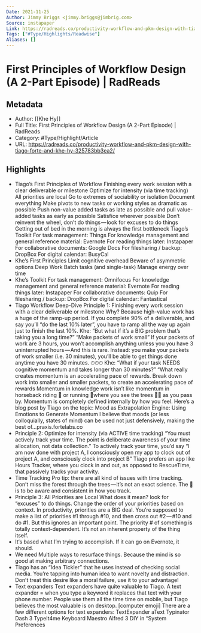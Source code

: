 ```yaml
---
Date: 2021-11-25
Author: Jimmy Briggs <jimmy.briggs@jimbrig.com>
Source: instapaper
Link: https://radreads.co/productivity-workflow-and-pkm-design-with-tiago-forte-and-khe-hy-325783bb3ea2/
Tags: ["#Type/Highlights/Readwise"]
Aliases: []
---
```

# First Principles of Workflow Design (A 2-Part Episode) | RadReads

## Metadata
- Author: [[Khe Hy]]
- Full Title: First Principles of Workflow Design (A 2-Part Episode) | RadReads
- Category: #Type/Highlight/Article
- URL: https://radreads.co/productivity-workflow-and-pkm-design-with-tiago-forte-and-khe-hy-325783bb3ea2/

## Highlights
- Tiago’s First Principles of Workflow
  Finishing every work session with a clear deliverable or milestone
  Optimize for intensity (via time tracking)
  All priorities are local
  Go to extremes of sociability or isolation
  Document everything
  Make pivots to new tasks or working styles as dramatic as possible
  Push non-value added tasks as late as possible and pull value-added tasks as early as possible
  Satisfice wherever possible
  Don’t reinvent the wheel, don’t do things — look for excuses to do things
  Getting out of bed in the morning is always the first bottleneck
  Tiago’s Toolkit
  For task management: Things
  For knowledge management and general reference material: Evernote
  For reading things later: Instapaper
  For collaborative documents: Google Docs
  For filesharing / backup: DropBox
  For digital calendar: BusyCal
- Khe’s First Principles
  Limit cognitive overhead
  Beware of asymmetric options
  Deep Work
  Batch tasks (and single-task)
  Manage energy over time
- Khe’s Toolkit
  For task management: Omnifocus
  For knowledge management and general reference material: Evernote
  For reading things later: Instapaper
  For collaborative documents: Quip
  For filesharing / backup: DropBox
  For digital calendar: Fantastical
- Tiago Workflow Deep-Dive
  Principle 1: Finishing every work session with a clear deliverable or milestone
  Why? Because high-value work has a huge of the ramp-up period. If you complete 90% of a deliverable, and say you’ll “do the last 10% later”, you have to ramp all the way up again just to finish the last 10%.
  Khe: “But what if it’s a BIG problem that’s taking you a long time?”
  “Make packets of work small”
  If your packets of work are 3 hours, you won’t accomplish anything unless you you have 3 uninterrupted hours — And this is rare.
  Instead: you make your packets of work smaller (i.e. 30 minutes), you’ll be able to get things done anytime you have 30 minutes. ⏱⏱⏱
  Khe: “What if your task NEEDS cognitive momentum and takes longer than 30 minutes?”
  “What really creates momentum is an accelerating pace of rewards. Break down work into smaller and smaller packets, to create an accelerating pace of rewards
  Momentum in knowledge work isn’t like momentum in horseback riding 🐎 or running 🏃where you see the trees 🌲🌲 as you pass by. Momentum is completely defined internally by how you feel.
  Here’s a blog post by Tiago on the topic:
  Mood as Extrapolation Engine: Using Emotions to Generate Momentum
  I believe that moods (or less colloquially, states of mind) can be used not just defensively, making the best of…praxis.fortelabs.co
- Principle 2: Optimize for intensity (via ACTIVE time tracking)
  “You must actively track your time. The point is deliberate awareness of your time allocation, not data collection.”
  To actively track your time, you’d say “I am now done with project A, I consciously open my app to clock out of project A, and consciously clock into project B”
  Tiago prefers an app like Hours Tracker, where you clock in and out, as opposed to RescueTime, that passively tracks your activity.
- Time Tracking Pro tip: there are all kind of issues with time tracking. Don’t miss the forest through the trees — it’s not an exact science. The 🔑 is to be aware and consistent in how you track.
- Principle 3: All Priorities are Local
  What does it mean? look for “excuses” to do things. Change the order of your priorities based on context.
  In productivity, priorities are a BIG deal. You’re supposed to make a list of priorities #1 through #10, and then cross out #2 — #10 and do #1.
  But this ignores an important point. The priority # of something is totally context-dependent. It’s not an inherent property of the thing itself.
- It‘s based what I’m trying to accomplish. If it can go on Evernote, it should.
- We need Multiple ways to resurface things. Because the mind is so good at making arbitrary connections.
- Tiago has an “Idea Tickler” that he uses instead of checking social media.
  You’re tapping into human idea to want novelty and distraction. Don’t treat this desire like a moral failure, use it to your advantage!
- Text expanders
  Text expanders have quite valuable to Tiago. A text expander = when you type a keyword it replaces that text with your phone number.
  People use them all the time time on mobile, but Tiago believes the most valuable is on desktop. [computer emoji]
  There are a few different options for text expanders:
  TextExpander
  aText
  Typinator
  Dash 3
  TypeIt4me
  Keyboard Maestro
  Alfred 3
  DIY in “System Preferences
